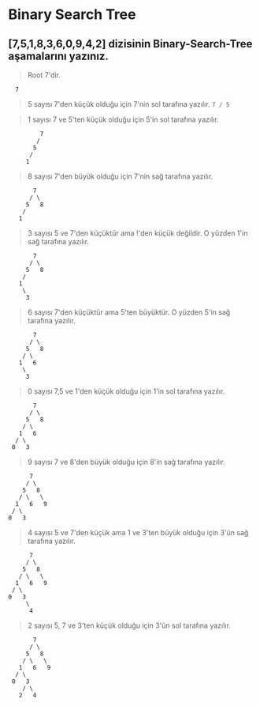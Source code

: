 # Binary Search Tree

## [7,5,1,8,3,6,0,9,4,2] dizisinin Binary-Search-Tree aşamalarını yazınız.

> Root 7'dir. 
```
  7
  ```

> 5 sayısı 7'den küçük olduğu için 7'nin sol tarafına yazılır.
    ```
        7
      /
    5
    ```

> 1 sayısı 7 ve 5'ten küçük olduğu için 5'in sol tarafına yazılır.
```
         7
        /
       5
      /
     1 
```

> 8 sayısı 7'den büyük olduğu için 7'nin sağ tarafına yazılır.
```
       7
      / \
     5   8
    /
   1
   ```

> 3 sayısı 5 ve 7'den küçüktür ama !'den küçük değildir. O yüzden 1'in sağ tarafına yazılır.
```
       7
      / \
     5   8
    / 
   1 
    \
     3
   ```

> 6 sayısı 7'den küçüktür ama 5'ten büyüktür. O yüzden 5'in sağ tarafına yazılır.
```
       7
      / \
     5   8
    / \
   1   6
    \
     3
 ```

> 0 sayısı 7,5 ve 1'den küçük olduğu için 1'in sol tarafına yazılır.
```
       7
      / \
     5   8
    / \
   1   6
  / \
 0   3
 ```

 > 9 sayısı 7 ve 8'den büyük olduğu için 8'in sağ tarafına yazılır.
 ```
       7
      / \
     5   8
    / \   \
   1   6   9
  / \
 0   3
 ```

 > 4 sayısı 5 ve 7'den küçük ama 1 ve 3'ten büyük olduğu için 3'ün sağ tarafına yazılır.
 ```
       7
      / \
     5   8
    / \   \
   1   6   9
  / \
 0   3
      \
       4
```

> 2 sayısı 5, 7 ve 3'ten küçük olduğu için 3'ün sol tarafına yazılır.
```
       7
      / \
     5   8
    / \   \
   1   6   9
  / \
 0   3
    / \
   2   4
```

